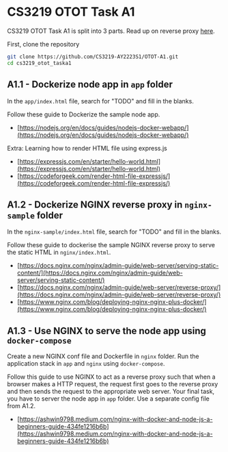 # CS3219 OTOT Task A1

CS3219 OTOT Task A1 is split into 3 parts. Read up on reverse proxy [here](https://www.upguard.com/blog/reverse-proxy-vs-load-balancer).

First, clone the repository
```sh
git clone https://github.com/CS3219-AY2223S1/OTOT-A1.git
cd cs3219_otot_taska1
```

## A1.1 - Dockerize node app in `app` folder

In the `app/index.html` file, search for "TODO" and fill in the blanks.

Follow these guide to Dockerize the sample node app.
- [https://nodejs.org/en/docs/guides/nodejs-docker-webapp/](https://nodejs.org/en/docs/guides/nodejs-docker-webapp/)

Extra: Learning how to render HTML file using express.js
- [https://expressjs.com/en/starter/hello-world.html](https://expressjs.com/en/starter/hello-world.html)
- [https://codeforgeek.com/render-html-file-expressjs/](https://codeforgeek.com/render-html-file-expressjs/)

## A1.2 - Dockerize NGINX reverse proxy in `nginx-sample` folder

In the `nginx-sample/index.html` file, search for "TODO" and fill in the blanks.

Follow these guide to dockerise the sample NGINX reverse proxy to serve the static HTML in `nginx/index.html`.
- [https://docs.nginx.com/nginx/admin-guide/web-server/serving-static-content/](https://docs.nginx.com/nginx/admin-guide/web-server/serving-static-content/)
- [https://docs.nginx.com/nginx/admin-guide/web-server/reverse-proxy/](https://docs.nginx.com/nginx/admin-guide/web-server/reverse-proxy/)
- [https://www.nginx.com/blog/deploying-nginx-nginx-plus-docker/](https://www.nginx.com/blog/deploying-nginx-nginx-plus-docker/)

## A1.3 - Use NGINX to serve the node app using `docker-compose`

Create a new NGINX conf file and Dockerfile in `nginx` folder. Run the application stack in `app` and `nginx` using `docker-compose`.

Follow this guide to use NGINX to act as a reverse proxy such that when a browser makes a HTTP request, the request first goes to the reverse proxy and then sends the request to the appropriate web server. Your final task, you have to server the node app in `app` folder. Use a separate config file from A1.2.
- [https://ashwin9798.medium.com/nginx-with-docker-and-node-js-a-beginners-guide-434fe1216b6b](https://ashwin9798.medium.com/nginx-with-docker-and-node-js-a-beginners-guide-434fe1216b6b)
